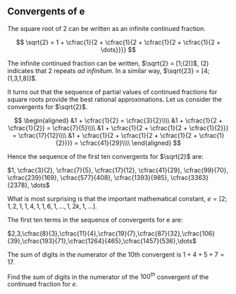 ## Convergents of e

The square root of $2$ can be written as an infinite continued fraction.

$$
\sqrt{2} = 1 + \cfrac{1}{2 + \cfrac{1}{2 + \cfrac{1}{2 + \cfrac{1}{2 + \dots}}}}
$$



The infinite continued fraction can be written, $\sqrt{2} = [1;(2)]$, $(2)$ indicates that $2$ repeats *ad infinitum*. In a similar way, $\sqrt{23} = [4;(1,3,1,8)]$.

It turns out that the sequence of partial values of continued fractions for square roots provide the best rational approximations. Let us consider the convergents for $\sqrt{2}$.

$$
\begin{aligned}
&1 + \cfrac{1}{2} = \cfrac{3}{2}\\\\
&1 + \cfrac{1}{2 + \cfrac{1}{2}} = \cfrac{7}{5}\\\\
&1 + \cfrac{1}{2 + \cfrac{1}{2 + \cfrac{1}{2}}} = \cfrac{17}{12}\\\\
&1 + \cfrac{1}{2 + \cfrac{1}{2 + \cfrac{1}{2 + \cfrac{1}{2}}}} = \cfrac{41}{29}\\\\
\end{aligned}
$$



Hence the sequence of the first ten convergents for $\sqrt{2}$ are:

$1, \cfrac{3}{2}, \cfrac{7}{5}, \cfrac{17}{12}, \cfrac{41}{29}, \cfrac{99}{70}, \cfrac{239}{169}, \cfrac{577}{408}, \cfrac{1393}{985}, \cfrac{3363}{2378}, \dots$

What is most surprising is that the important mathematical constant, $e = [2;1,2,1,1,4,1,1,6,1,\dots,1,2k,1,\dots]$.

The first ten terms in the sequence of convergents for e are:

$2,3,\cfrac{8}{3},\cfrac{11}{4},\cfrac{19}{7},\cfrac{87}{32},\cfrac{106}{39},\cfrac{193}{71},\cfrac{1264}{465},\cfrac{1457}{536},\dots$

The sum of digits in the numerator of the 10th convergent is $1 + 4 + 5 + 7 = 17$.

Find the sum of digits in the numerator of the $100^{th}$ convergent of the continued fraction for $e$.
